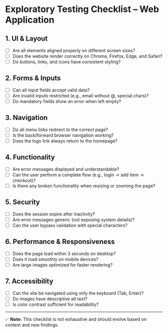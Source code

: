 # Exploratory Testing Checklist – Web Application

## 1. UI & Layout
- [ ] Are all elements aligned properly on different screen sizes?
- [ ] Does the website render correctly on Chrome, Firefox, Edge, and Safari?
- [ ] Do buttons, links, and icons have consistent styling?

## 2. Forms & Inputs
- [ ] Can all input fields accept valid data?
- [ ] Are invalid inputs restricted (e.g., email without @, special chars)?
- [ ] Do mandatory fields show an error when left empty?

## 3. Navigation
- [ ] Do all menu links redirect to the correct page?
- [ ] Is the back/forward browser navigation working?
- [ ] Does the logo link always return to the homepage?

## 4. Functionality
- [ ] Are error messages displayed and understandable?
- [ ] Can the user perform a complete flow (e.g., login → add item → checkout)?
- [ ] Is there any broken functionality when resizing or zooming the page?

## 5. Security
- [ ] Does the session expire after inactivity?
- [ ] Are error messages generic (not exposing system details)?
- [ ] Can the user bypass validation with special characters?

## 6. Performance & Responsiveness
- [ ] Does the page load within 3 seconds on desktop?
- [ ] Does it load smoothly on mobile devices?
- [ ] Are large images optimized for faster rendering?

## 7. Accessibility
- [ ] Can the site be navigated using only the keyboard (Tab, Enter)?
- [ ] Do images have descriptive alt text?
- [ ] Is color contrast sufficient for readability?

---
✅ **Note:** This checklist is not exhaustive and should evolve based on context and new findings.
